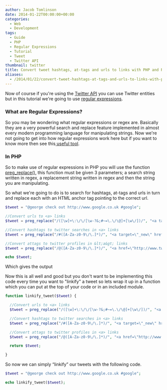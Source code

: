 ```yaml
---
author: Jacob Tomlinson
date: 2014-01-22T00:00:00+00:00
categories:
  - Web
  - Development
tags:
  - Guide
  - PHP
  - Regular Expressions
  - Tutorial
  - Tweet
  - Twitter API
thumbnail: twitter
title: Convert tweet hashtags, at-tags and urls to links with PHP and Regular Expressions
aliases:
  - /2014/01/22/convert-tweet-hashtags-at-tags-and-urls-to-links-with-php-and-regular-expressions/
---
```


Now of course if you're using the <a title="Twitter API" href="https://dev.twitter.com/" target="_blank">Twitter API</a> you can use Twitter entities but in this tutorial we're going to use <a title="Regular Expressions" href="http://en.wikipedia.org/wiki/Regular_expression" target="_blank">regular expressions</a>.

### What are Regular Expressions?

So you may be wondering what regular expressions or regex are. Basically they are a very powerful search and replace feature implemented in almost every modern programming language for manipulating strings. Now we're not going to get into how regular expressions work here but if you want to know more then see this<a title="Regular Expressions Learning Game" href="http://regexone.com/" target="_blank"> useful tool</a>.

### In PHP

So to make use of regular expressions in PHP you will use the function <a title="preg_replace() docs" href="http://uk3.php.net/preg_replace" target="_blank">preg_replace()</a>, this function must be given 3 parameters; a search string written in regex, a replacement string written in regex and then the string you are manipulating.

So what we're going to do is to search for hashtags, at-tags and urls in turn and replace each with an HTML anchor tag pointing to the correct url.

```php
$tweet = "@george check out http://www.google.co.uk #google";

//Convert urls to <a> links
$tweet = preg_replace("/([\w]+\:\/\/[\w-?&;#~=\.\/\@]+[\w\/])/", "<a target=\"_blank\" href=\"$1\">$1</a>", $tweet);

//Convert hashtags to twitter searches in <a> links
$tweet = preg_replace("/#([A-Za-z0-9\/\.]*)/", "<a target=\"_new\" href=\"http://twitter.com/search?q=$1\">#$1</a>", $tweet);

//Convert attags to twitter profiles in &lt;a&gt; links
$tweet = preg_replace("/@([A-Za-z0-9\/\.]*)/", "<a href=\"http://www.twitter.com/$1\">@$1</a>", $tweet);

echo $tweet;
```

Which gives the output

Now this is all well and good but you don't want to be implementing this code every time you want to "linkify" a tweet so lets wrap it up in a function which you can put at the top of your code or in an included module.

```php
function linkify_tweet($tweet) {

  //Convert urls to <a> links
  $tweet = preg_replace("/([\w]+\:\/\/[\w-?&;#~=\.\/\@]+[\w\/])/", "<a target=\"_blank\" href=\"$1\">$1</a>", $tweet);

  //Convert hashtags to twitter searches in <a> links
  $tweet = preg_replace("/#([A-Za-z0-9\/\.]*)/", "<a target=\"_new\" href=\"http://twitter.com/search?q=$1\">#$1</a>", $tweet);

  //Convert attags to twitter profiles in <a> links
  $tweet = preg_replace("/@([A-Za-z0-9\/\.]*)/", "<a href=\"http://www.twitter.com/$1\">@$1</a>", $tweet);

  return $tweet;

}
```

So now we can simply &#8220;linkify&#8221; our tweets with the following code.

```php
$tweet = "@george check out http://www.google.co.uk #google";

echo linkify_tweet($tweet);
```
